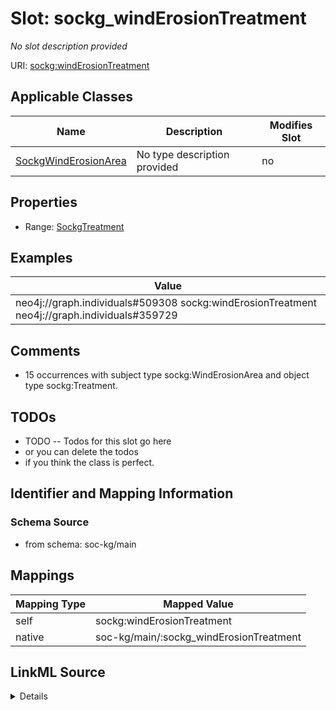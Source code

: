 

# Slot: sockg_windErosionTreatment


_No slot description provided_





URI: [sockg:windErosionTreatment](http://www.semanticweb.org/sockg/ontologies/2024/0/soil-carbon-ontology/windErosionTreatment)



<!-- no inheritance hierarchy -->





## Applicable Classes

| Name | Description | Modifies Slot |
| --- | --- | --- |
| [SockgWindErosionArea](../classes/SockgWindErosionArea.md) | No type description provided |  no  |







## Properties

* Range: [SockgTreatment](../classes/SockgTreatment.md)






## Examples

| Value |
| --- |
| neo4j://graph.individuals#509308 sockg:windErosionTreatment neo4j://graph.individuals#359729 |

## Comments

* 15 occurrences with subject type sockg:WindErosionArea and object type sockg:Treatment.

## TODOs

* TODO -- Todos for this slot go here
* or you can delete the todos
* if you think the class is perfect.

## Identifier and Mapping Information







### Schema Source


* from schema: soc-kg/main




## Mappings

| Mapping Type | Mapped Value |
| ---  | ---  |
| self | sockg:windErosionTreatment |
| native | soc-kg/main/:sockg_windErosionTreatment |




## LinkML Source

<details>
```yaml
name: sockg_windErosionTreatment
description: No slot description provided
todos:
- TODO -- Todos for this slot go here
- or you can delete the todos
- if you think the class is perfect.
comments:
- 15 occurrences with subject type sockg:WindErosionArea and object type sockg:Treatment.
examples:
- value: neo4j://graph.individuals#509308 sockg:windErosionTreatment neo4j://graph.individuals#359729
from_schema: soc-kg/main
rank: 1000
slot_uri: sockg:windErosionTreatment
alias: sockg_windErosionTreatment
domain_of:
- sockg_WindErosionArea
range: sockg_Treatment

```
</details>